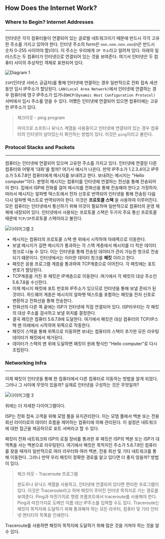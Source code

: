 ## How Does the Internet Work?



### Where to Begin?  Internet Addresses

------

인터넷은 각각 컴퓨터들이 연결되어 있는 글로벌 네트워크이기 때문에 반드시 각각 고유한 주소를 가지고 있어야 한다. 인터넷 주소의 form은 `nnn.nnn.nnn.nnn`(n은 반드시 숫자 0-255 사이어야 함)이다. 이 주소는 우리에게 `IP 주소`라고 알려져 있다. 아래의 일러스트는 두 컴퓨터가 인터넷으로 연결되어 있는 것을 보여준다. 여기서 인터넷은 두 컴퓨터 사이의 추상적인 객체로 표현되어 있다. 

![Diagram 1](http://web.stanford.edu/class/msande91si/www-spr04/readings/week1/InternetWhitepaper_files/ruswp_diag1.gif)

`ISP`(인터넷 서비스 공급자)를 통해 인터넷에 연결하는 경우 일반적으로 전화 접속 세션 동안 임시 IP주소가 할당된다. `LAN(Local Area Network)`에서 인터넷에 연결하는 경우 컴퓨터에 영구 IP주소가 있거나`DHCP(Dynamic Host Configuration Protocol)` 서버에서 임시 주소를 얻을 수 있다. 어쨌든 인터넷에 연결되어 있으면 컴퓨터에는 고유한 IP주소가 있다. 

>체크아웃 - ping program
>
>마이크로 소프트나 유닉스 계열을 사용중이고 인터넷에 연결되어 있는 경우 컴퓨터의 인터넷이 살아있는지 확인하는 방법이 있다. 이것은 `ping`이라고 불린다. 



### Protocol Stacks and Packets

------

컴퓨터는 인터넷에 연결되어 있으며 고유한 주소를 가지고 있다. 인터넷에 연결된 다른 컴퓨터와 어떻게 '대화'를 할까? 여기서 예시가 나온다. 만약 IP주소가 1.2.3.4이고 IP주소가 5.6.7.8인 컴퓨터에게 메시지를 보내려고 한다. 보내려는 메시지는 "Hello computer"이다. 분명히 메시지는 컴퓨터를 인터넷에 연결하는 전선을 통해 전송되어야 한다. 집에서 ISP에 전화를 걸어 메시지를 전화선을 통해 전송해야 한다고 가정하자. 따라서 메시지는 알파벳 텍스트에서 전자 신호로 번역되어 인터넷을 통해 전송된 다음 다시 알파벳 텍스트로 번역되어야 한다. 이것은 **프로토콜 스택** 을 사용하여 이루어진다. 모든 컴퓨터는 인터넷에서 통신하기 위해 이것이 필요하며 일반적으로 컴퓨터의 운영 체제에 내장되어 있다. 인터넷에서 사용되는 프로토콜 스택은 두가지 주요 통신 프로토콜 때문에 `TCP/IP`프로토콜 스택이라고 불린다. 

![다이어그램 2](http://web.stanford.edu/class/msande91si/www-spr04/readings/week1/InternetWhitepaper_files/ruswp_diag2.gif)

* 메시지는 컴퓨터의 프로토콜 스택 맨 위에서 시작하여 아래쪽으로 이동한다.
* 보낼 메시지가 길면 메시지가 통과하는 각 스택 계층에서 메시지를 더 작은 데이터 청크로 나눌 수 있다. 이는 인터넷을 통해 전송된 데이터가 관리 가능한 청크로 전송되기 떄문이다. 인터넷에서는 이러한 데이터 청크를 **패킷** 이라고 한다. 
* 패킷은 응용 프로그램 계층을 통과하여 TCP계층으로 이어진다. 각 패킷에는 포트 번호가 할당된다. 
* TCP계층을 거친 후 패킷은 IP계층으로 이동한다 .여기에서 각 패킷이 대상 주소인 5.6.7.8을 수신한다. 
* 이제 메시지 패킷에 포트 번호와 IP주소가 있으므로 인터넷을 통해 보낼 준비가 된것이다. 하드웨어 계층은 메시지의 알파벳 텍스트를 포함하는 패킷을 전자 신호로 변환하고 전화선을 통해 전송한다.
* 전화선의 다른 쪽 끝에는 ISP가 인터넷에 직접 연결되어 있다. ISP라우터는 각 패킷의 대상 주소를 검사하고 보낼 위치를 결정한다. 
* 결국 패킷은 컴퓨터 5.6.7.8에 도달한다. 여기에서 패킷은 대상 컴퓨터의 TCP/IP스택 맨 아래에서 시작하여 위쪽으로 작동한다. 
* 패킷이 스택을 통해 위쪽으로 이동하면 보내는 컴퓨터의 스택이 추가한 모든 라우팅 데이터가 패킷에서 제거된다. 
* 데이터가 스택의 맨 위에 도달하면 패킷이 원래 형식인 "Hello computer"로 다시 조립된다. 

### Networking Infra

------

이제 패킷이 인터넷을 통해 한 컴퓨터에서 다른 컴퓨터로 이동하는 방법을 알게 되었다. 그러나 그 사이에 무엇이 있을까? 실제로 인터넷을 구성하는 것은 무엇일까?

![다이어그램 3](http://web.stanford.edu/class/msande91si/www-spr04/readings/week1/InternetWhitepaper_files/ruswp_diag3.gif)

위에는 더 자세한 다이어그램이다. 

ISP는 전화 접속 고객을 위해 모뎀 풀을 유지관리한다. 이는 모뎀 풀에서 백본 또는 전용 회선 라이터로의 데이터 흐름을 제어하는 컴퓨터에 의해 관리된다. 이 설정은 네트워크에 대한 접근을 제공하므로 포트 서버라고 할 수 있다. 

패킷이 전화 네트워크와 ISP의 로컬 장비를 통과한 후 패킷은 ISP의 백본 또는 ISP가 대역폭을 사는 백본으로 라우팅된다. 여기에서 패킷은 목적지인 주소가 5.6.7.8인 컴퓨터를 찾을 때까지 일반적으로 여러 라우터와 여러 백본, 전용 회선 및 기타 네트워크를 통해 이동한다. 그러나 만약 우리 패킷이 정확한 경로를 알고 있다면 더 좋지 않을까? 방법이 있다. 

>체크 아웃 - Traceroute 프로그램
>
>윈도우나 유닉스 계열을 사용하고, 인터넷에 연결되어 있다면 편리한 프로그램이 있다. 이것은 Traceroute라고 하며 패킷이 주어진 인터넷 목적지로 가는 경로를 보여준다. Ping과 마찬가지로 명령 프롬프트에서 traceroute를 사용해야 한다. Ping과 마찬가지로 도메인 이름 대신 IP주소를 입력할 수도 있다. Traceroute는 패킷이 목적지에 도달하기 위해 통과해야 하는 모든 라우터, 컴퓨터 및 기타 인터넷 엔티티의 목록을 인쇄한다. 

Traceroute를 사용하면 패킷이 목적지에 도달하기 위해 많은 것을 거쳐야 하는 것을 알 수 있다. 